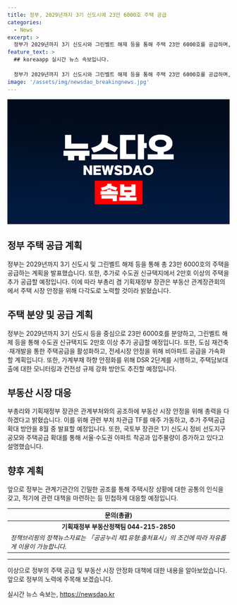 ```yaml
---
title: 정부, 2029년까지 3기 신도시에 23만 6000호 주택 공급
categories:
  - News
excerpt: >
  정부가 2029년까지 3기 신도시와 그린벨트 해제 등을 통해 주택 23만 6000호를 공급하며, 공공매입임대 주택은 1만호 이상을 추가 공급할 예정이다. 이로써, 주택 시장 안정을 위해 최상목 부총리가 최근 발언에서 부동산 관련 대책을 강조하며, 정부는 확대된 주택 공급과 함께 가계부채 하향 안정화를 위한 정책을 추진 중이다. 또한, 정부는 주택공급 확대 방안을 8월 중에도 발표할 예정이며, 관계기관 간 긴밀한 공조를 통해 민첩하게 대응할 것으로 전망된다.
feature_text: >
  ## koreaapp 실시간 뉴스 속보입니다.

  정부가 2029년까지 3기 신도시와 그린벨트 해제 등을 통해 주택 23만 6000호를 공급하며, 공공매입임대 주택은 1만호 이상을 추가 공급할 예정이다. 이로써, 주택 시장 안정을 위해 최상목 부총리가 최근 발언에서 부동산 관련 대책을 강조하며, 정부는 확대된 주택 공급과 함께 가계부채 하향 안정화를 위한 정책을 추진 중이다. 또한, 정부는 주택공급 확대 방안을 8월 중에도 발표할 예정이며, 관계기관 간 긴밀한 공조를 통해 민첩하게 대응할 것으로 전망된다.
image: '/assets/img/newsdao_breakingnews.jpg'
---
```


<p><img src="/assets/img/newsdao_breakingnews.jpg" alt="koreaapp 속보" /></p>

<h2 data-ke-size="size26">정부 주택 공급 계획</h2>

<p data-ke-size="size16">정부는 2029년까지 3기 신도시 및 그린벨트 해제 등을 통해 총 23만 6000호의 주택을 공급하는 계획을 발표했습니다. 또한, 추가로 수도권 신규택지에서 2만호 이상의 주택을 추가 공급할 예정입니다. 이에 따라 부총리 겸 기획재정부 장관은 부동산 관계장관회의에서 주택 시장 안정을 위해 다각도로 노력할 것이라 밝혔습니다.</p>

<h2 data-ke-size="size26">주택 분양 및 공급 계획</h2>

<p data-ke-size="size16">정부는 2029년까지 3기 신도시 등을 중심으로 23만 6000호를 분양하고, 그린벨트 해제 등을 통해 수도권 신규택지도 2만호 이상 추가 공급할 예정입니다. 또한, 도심 재건축·재개발을 통한 주택공급을 활성화하고, 전세시장 안정을 위해 비아파트 공급을 가속화할 계획입니다. 또한, 가계부채 하향 안정화를 위해 DSR 2단계를 시행하고, 주택담보대출에 대한 모니터링과 건전성 규제 강화 방안도 추진할 예정입니다.</p>

<h2 data-ke-size="size26">부동산 시장 대응</h2>

<p data-ke-size="size16">부총리와 기획재정부 장관은 관계부처와의 공조하에 부동산 시장 안정을 위해 총력을 다하겠다고 밝혔습니다. 이를 위해 관련 부처 차관급 TF를 매주 가동하고, 추가 주택공급 확대 방안을 8월 중 발표할 예정입니다. 또한, 국토부 장관은 1기 신도시 정비 선도지구 공모와 주택공급 확대를 통해 서울·수도권 아파트 착공과 입주물량이 증가하고 있다고 설명했습니다.</p>

<h2 data-ke-size="size26">향후 계획</h2>

<p data-ke-size="size16">앞으로 정부는 관계기관간의 긴밀한 공조를 통해 주택시장 상황에 대한 공통의 인식을 갖고, 적기에 관련 대책을 마련하는 등 민첩하게 대응할 예정입니다.</p>

<table>
    <thead>
        <tr>
            <th>문의(총괄)</th>
        </tr>
    </thead>
    <tbody>
        <tr>
            <td style="text-align: center; height: 17px;"><b>기획재정부 부동산정책팀 044-215-2850</b></td>
        </tr>
        <tr>
            <td><i>정책브리핑의 정책뉴스자료는 「공공누리 제1유형:출처표시」의 조건에 따라 자유롭게 이용이 가능합니다.</i></td>
    </tbody>
</table>

<hr>

<p data-ke-size="size16">이상으로 정부의 주택 공급 및 부동산 시장 안정화 대책에 대한 내용을 알아보았습니다. 앞으로 정부의 노력에 주목해 보겠습니다.</p>
실시간 뉴스 속보는, <a href="https://newsdao.kr" rel="dofollow">https://newsdao.kr</a>


